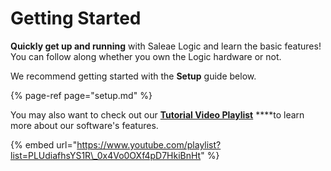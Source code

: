 # Getting Started

**Quickly get up and running** with Saleae Logic and learn the basic features! You can follow along whether you own the Logic hardware or not.

We recommend getting started with the **Setup** guide below.

{% page-ref page="setup.md" %}

You may also want to check out our [**Tutorial Video Playlist**](https://www.youtube.com/playlist?list=PLUdiafhsYS1R_0x4Vo0OXf4pD7HkiBnHt) ****to learn more about our software's features.

{% embed url="https://www.youtube.com/playlist?list=PLUdiafhsYS1R\_0x4Vo0OXf4pD7HkiBnHt" %}

















